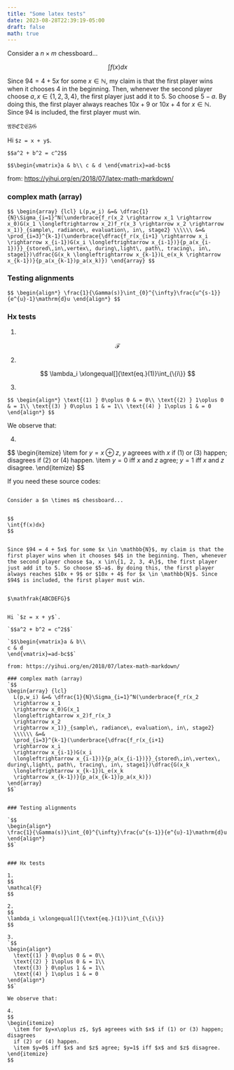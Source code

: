 ```yaml
---
title: "Some latex tests"
date: 2023-08-28T22:39:19-05:00
draft: false
math: true
---
```


Consider a $n \times m$ chessboard...


$$
\int{f(x)dx}
$$


Since $94 = 4 + 5x$ for some $x \in \mathbb{N}$, my claim is that the first player wins when it chooses $4$ in the beginning. Then, whenever the second player choose $a, x \in\{1, 2, 3, 4\}$, the first player just add it to 5. So choose $5-a$. By doing this, the first player always reaches $10x + 9$ or $10x + 4$ for $x \in \mathbb{N}$. Since $94$ is included, the first player must win. 


$\mathfrak{ABCDEFG}$


Hi `$z = x + y$`.

`$$a^2 + b^2 = c^2$$`

`$$\begin{vmatrix}a & b\\
c & d
\end{vmatrix}=ad-bc$$`

from: https://yihui.org/en/2018/07/latex-math-markdown/

### complex math (array)
`$$
\begin{array} {lcl}
  L(p,w_i) &=& \dfrac{1}{N}\Sigma_{i=1}^N(\underbrace{f_r(x_2
  \rightarrow x_1
  \rightarrow x_0)G(x_1
  \longleftrightarrow x_2)f_r(x_3
  \rightarrow x_2
  \rightarrow x_1)}_{sample\, radiance\, evaluation\, in\, stage2}
  \\\\\\ &=&
  \prod_{i=3}^{k-1}(\underbrace{\dfrac{f_r(x_{i+1}
  \rightarrow x_i
  \rightarrow x_{i-1})G(x_i
  \longleftrightarrow x_{i-1})}{p_a(x_{i-1})}}_{stored\,in\,vertex\, during\,light\, path\, tracing\, in\, stage1})\dfrac{G(x_k
  \longleftrightarrow x_{k-1})L_e(x_k
  \rightarrow x_{k-1})}{p_a(x_{k-1})p_a(x_k)})
\end{array}
$$`


### Testing alignments

`$$
\begin{align*}
\frac{1}{\Gamma(s)}\int_{0}^{\infty}\frac{u^{s-1}}{e^{u}-1}\mathrm{d}u
\end{align*}
$$`


### Hx tests

1. 
$$
\mathcal{F}
$$

2. 
$$
\lambda_i \xlongequal[]{\text{eq.}(1)}\int_{\{i\}}
$$

3. 
`$$
\begin{align*}
    \text{(1) } 0\oplus 0 & = 0\\
    \text{(2) } 1\oplus 0 & = 1\\
    \text{(3) } 0\oplus 1 & = 1\\
    \text{(4) } 1\oplus 1 & = 0
\end{align*}
$$`

We observe that:

4.
$$
\begin{itemize}
  \item for $y=x\oplus z$, $y$ agreees with $x$ if (1) or (3) happen; disagrees 
  if (2) or (4) happen.
  \item $y=0$ iff $x$ and $z$ agree; $y=1$ iff $x$ and $z$ disagree.
\end{itemize}
$$



If you need these source codes: 

```

Consider a $n \times m$ chessboard...


$$
\int{f(x)dx}
$$


Since $94 = 4 + 5x$ for some $x \in \mathbb{N}$, my claim is that the first player wins when it chooses $4$ in the beginning. Then, whenever the second player choose $a, x \in\{1, 2, 3, 4\}$, the first player just add it to 5. So choose $5-a$. By doing this, the first player always reaches $10x + 9$ or $10x + 4$ for $x \in \mathbb{N}$. Since $94$ is included, the first player must win. 


$\mathfrak{ABCDEFG}$


Hi `$z = x + y$`.

`$$a^2 + b^2 = c^2$$`

`$$\begin{vmatrix}a & b\\
c & d
\end{vmatrix}=ad-bc$$`

from: https://yihui.org/en/2018/07/latex-math-markdown/

### complex math (array)
`$$
\begin{array} {lcl}
  L(p,w_i) &=& \dfrac{1}{N}\Sigma_{i=1}^N(\underbrace{f_r(x_2
  \rightarrow x_1
  \rightarrow x_0)G(x_1
  \longleftrightarrow x_2)f_r(x_3
  \rightarrow x_2
  \rightarrow x_1)}_{sample\, radiance\, evaluation\, in\, stage2}
  \\\\\\ &=&
  \prod_{i=3}^{k-1}(\underbrace{\dfrac{f_r(x_{i+1}
  \rightarrow x_i
  \rightarrow x_{i-1})G(x_i
  \longleftrightarrow x_{i-1})}{p_a(x_{i-1})}}_{stored\,in\,vertex\, during\,light\, path\, tracing\, in\, stage1})\dfrac{G(x_k
  \longleftrightarrow x_{k-1})L_e(x_k
  \rightarrow x_{k-1})}{p_a(x_{k-1})p_a(x_k)})
\end{array}
$$`


### Testing alignments

`$$
\begin{align*}
\frac{1}{\Gamma(s)}\int_{0}^{\infty}\frac{u^{s-1}}{e^{u}-1}\mathrm{d}u
\end{align*}
$$`


### Hx tests

1. 
$$
\mathcal{F}
$$

2. 
$$
\lambda_i \xlongequal[]{\text{eq.}(1)}\int_{\{i\}}
$$

3. 
`$$
\begin{align*}
  \text{(1) } 0\oplus 0 & = 0\\
  \text{(2) } 1\oplus 0 & = 1\\
  \text{(3) } 0\oplus 1 & = 1\\
  \text{(4) } 1\oplus 1 & = 0
\end{align*}
$$`

We observe that:

4.
$$
\begin{itemize}
  \item for $y=x\oplus z$, $y$ agreees with $x$ if (1) or (3) happen; disagrees 
  if (2) or (4) happen.
  \item $y=0$ iff $x$ and $z$ agree; $y=1$ iff $x$ and $z$ disagree.
\end{itemize}
$$